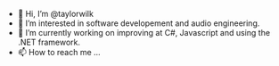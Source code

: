 - 👋 Hi, I’m @taylorwilk
- 👀 I’m interested in software developement and audio engineering.
- 🌱 I’m currently working on improving at C#, Javascript and using the .NET framework.
- 📫 How to reach me ...

<!---
taylorwilk/taylorwilk is a ✨ special ✨ repository because its `README.md` (this file) appears on your GitHub profile.
You can click the Preview link to take a look at your changes.
--->

